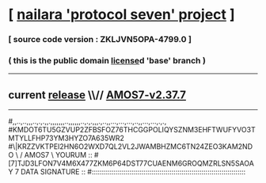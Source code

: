 
# [ [nailara 'protocol seven' project](http://nailara.network/) ]

### [ source code version : ZKLJVN5OPA-4799.0 ]

### ( this is the public domain [license](../license)d 'base' branch )
---
## current [release](https://github.com/nailara-technologies/protocol-7/releases) \\\\// [AMOS7-v2.37.7](https://github.com/nailara-technologies/protocol-7/releases/tag/AMOS7-v2.37.7)
---

#,,..,..,,,..,.,.,,.,,,,,,,..,,,,,,..,.,.,,,.,..,,...,...,...,..,,...,...,.,.,
#KMDOT6TU5GZVUP2ZFBSFOZ76THCGGPOLIQYSZNM3EHFTWUFYVO3TMTYLLFHP73YM3HYZO7A635WR2
#\\\|KRZZVKTPEI2HN6O2WXD7QL2VL2JWAMBHZMC6TN24ZEO3KAM2NDO \ / AMOS7 \ YOURUM ::
#\[7]TJD3LFON7V4M6X477ZKM6P64DST77CUAENM6GROQMZRLSN5SAOAY 7  DATA SIGNATURE ::
#:::::::::::::::::::::::::::::::::::::::::::::::::::::::::::::::::::::::::::::
